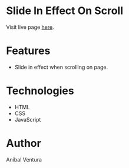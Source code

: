 # Slide In Effect On Scroll

Visit live page [here](https://anibalventura.github.io/slide-in-on-scroll/).

# Features

- Slide in effect when scrolling on page.

# Technologies

- HTML
- CSS
- JavaScript

# Author

Anibal Ventura
